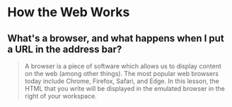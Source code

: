 # How the Web Works

## What's a browser, and what happens when I put a URL in the address bar?

> A browser is a piece of software which allows us to display content on the web (among other things). The most popular web browsers today include Chrome, Firefox, Safari, and Edge. In this lesson, the HTML that you write will be displayed in the emulated browser in the right of your workspace.
>